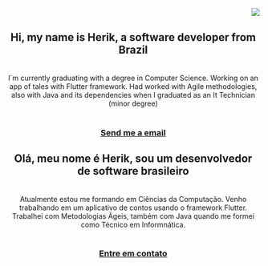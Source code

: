 <a href="https://visitorbadge.io/status?path=https%3A%2F%2Fgithub.com%2Fdevherik%2Fdevherik"><img align="right" src="https://api.visitorbadge.io/api/combined?path=https%3A%2F%2Fgithub.com%2Fdevherik%2Fdevherik&label=visitors&labelColor=%2337d67a&countColor=%23555555" /></a>
<br/>

<h2 align="center">Hi, my name is Herik, a software developer from Brazil</h2>
<br/>
<div align="center">
I´m currently graduating with a degree in Computer Science.
Working on an app of tales with Flutter framework.
Had worked with Agile methodologies, also with Java and its dependencies when I graduated as an It Technician (minor degree)
</div>
<br/>
<div align="center">
  <a href="mailto:dev.herik@gmail.com">
    <h3>Send me a email</h3>
  </a>
</div>

<h2 align="center">Olá, meu nome é Herik, sou um desenvolvedor de software brasileiro</h2>
<br/>
<div align="center">
  Atualmente estou me formando em Ciências da Computação.
  Venho trabalhando em um aplicativo de contos usando o framework Flutter.
  Trabalhei com Metodologias Ãgeis, também com Java quando me formei como Técnico em Informnática.
</div>
<br/>
<div align="center">
  <a href="mailto:dev.herik@gmail.com">
    <h3>Entre em contato</h3>
  </a>
</div>
